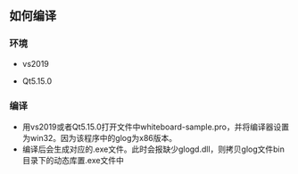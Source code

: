 ## 如何编译

### 环境
* vs2019 

* Qt5.15.0

### 编译
* 用vs2019或者Qt5.15.0打开文件中whiteboard-sample.pro，并将编译器设置为win32。因为该程序中的glog为x86版本。
* 编译后会生成对应的.exe文件。此时会报缺少glogd.dll，则拷贝glog文件bin目录下的动态库置.exe文件中
